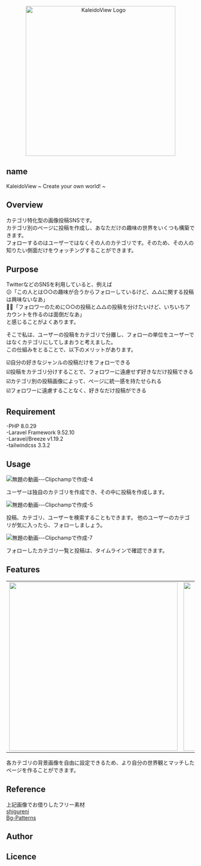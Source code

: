 <p align="center"><a href="https://kaleido-view-2ef1aef28067.herokuapp.com/" target="_blank"><img src="https://res.cloudinary.com/dig0xnvus/image/upload/v1693090674/%E3%82%B9%E3%82%AF%E3%83%AA%E3%83%BC%E3%83%B3%E3%82%B7%E3%83%A7%E3%83%83%E3%83%88_2023-08-17_004303_e4k80n.png" width="400" alt="KaleidoView Logo"></a></p>


## name

KaleidoView ~ Create your own world! ~

## Overview

カテゴリ特化型の画像投稿SNSです。  
カテゴリ別のページに投稿を作成し、あなただけの趣味の世界をいくつも構築できます。   
フォローするのはユーザーではなくその人のカテゴリです。そのため、その人の知りたい側面だけをウォッチングすることができます。

## Purpose

TwitterなどのSNSを利用していると、例えば  
😕「この人とは○○の趣味が合うからフォローしているけど、△△に関する投稿は興味ないなあ」  
😮‍💨「フォロワーのために○○の投稿と△△の投稿を分けたいけど、いちいちアカウントを作るのは面倒だなあ」  
  と感じることがよくあります。

そこで私は、ユーザーの投稿をカテゴリで分離し、フォローの単位をユーザーではなくカテゴリにしてしまおうと考えました。  
この仕組みをとることで、以下のメリットがあります。  

☑️自分の好きなジャンルの投稿だけをフォローできる  
☑️投稿をカテゴリ分けすることで、フォロワーに遠慮せず好きなだけ投稿できる  
☑️カテゴリ別の投稿画像によって、ページに統一感を持たせられる  
☑️フォロワーに遠慮することなく、好きなだけ投稿ができる
  


## Requirement
-PHP 8.0.29  
-Laravel Framework 9.52.10  
-Laravel/Breeze v1.19.2  
-tailwindcss 3.3.2
## Usage

![無題の動画-‐-Clipchampで作成-_4_](https://github.com/chronoll/KaleidoView/assets/127325184/1035a145-6f13-409e-ba0f-beeba06175cd)

ユーザーは独自のカテゴリを作成でき、その中に投稿を作成します。 

![無題の動画-‐-Clipchampで作成-_5_](https://github.com/chronoll/KaleidoView/assets/127325184/cce98836-aabd-4534-8337-5ebfda0774fb)

投稿、カテゴリ、ユーザーを検索することもできます。
他のユーザーのカテゴリが気に入ったら、フォローしましょう。 

![無題の動画-‐-Clipchampで作成-_7_](https://github.com/chronoll/KaleidoView/assets/127325184/1b8f5915-8595-41e6-a196-a27f9ac9460f)

フォローしたカテゴリ一覧と投稿は、タイムラインで確認できます。 

## Features
<table>
<tr>
<td><img src="https://res.cloudinary.com/dig0xnvus/image/upload/v1693140302/github/%E3%82%B9%E3%82%AF%E3%83%AA%E3%83%BC%E3%83%B3%E3%82%B7%E3%83%A7%E3%83%83%E3%83%88_2023-08-27_214443_afxmui.png" height="450"></td>
<td><img src="https://res.cloudinary.com/dig0xnvus/image/upload/v1693140067/github/%E3%82%B9%E3%82%AF%E3%83%AA%E3%83%BC%E3%83%B3%E3%82%B7%E3%83%A7%E3%83%83%E3%83%88_2023-08-27_214048_msblum.png" height="450"></td>
<td><img src="https://res.cloudinary.com/dig0xnvus/image/upload/v1693140974/github/%E3%82%B9%E3%82%AF%E3%83%AA%E3%83%BC%E3%83%B3%E3%82%B7%E3%83%A7%E3%83%83%E3%83%88_2023-08-27_215539_sc8tp5.png" height="450"></td>
</tr>
</table>

各カテゴリの背景画像を自由に設定できるため、より自分の世界観とマッチしたページを作ることができます。

## Reference

上記画像でお借りしたフリー素材   
[shigureni](https://www.shigureni.com/)   
[Bg-Patterns](https://bg-patterns.com/)  

## Author


## Licence


